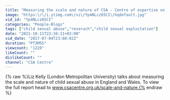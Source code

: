 ```yaml
---
title: "Measuring the scale and nature of CSA - Centre of expertise on child sexual abuse"
image: "https:\/\/i.ytimg.com\/vi\/Yp4NLcz65CI\/hqdefault.jpg"
vid_id: "Yp4NLcz65CI"
categories: "People-Blogs"
tags: ["child sexual abuse","reserach","child sexual exploitation"]
date: "2021-10-11T23:38:21+03:00"
vid_date: "2017-07-04T23:00:02Z"
duration: "PT3M5S"
viewcount: "1220"
likeCount: ""
dislikeCount: ""
channel: "CSA Centre"
---
```

{% raw %}Liz Kelly (London Metropolitan University) talks about measuring the scale and nature of child sexual abuse in England and Wales. To view the full report head to www.csacentre.org.uk/scale-and-nature.{% endraw %}
